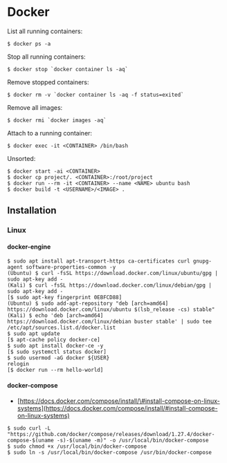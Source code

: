 # Docker

List all running containers:

```text
$ docker ps -a
```

Stop all running containers:

```text
$ docker stop `docker container ls -aq`
```

Remove stopped containers:

```text
$ docker rm -v `docker container ls -aq -f status=exited`
```

Remove all images:

```text
$ docker rmi `docker images -aq`
```

Attach to a running container:

```text
$ docker exec -it <CONTAINER> /bin/bash
```

Unsorted:

```text
$ docker start -ai <CONTAINER>
$ docker cp project/. <CONTAINER>:/root/project
$ docker run --rm -it <CONTAINER> --name <NAME> ubuntu bash
$ docker build -t <USERNAME>/<IMAGE> .
```

## Installation

### Linux

#### docker-engine

```text
$ sudo apt install apt-transport-https ca-certificates curl gnupg-agent software-properties-common -y
(Ubuntu) $ curl -fsSL https://download.docker.com/linux/ubuntu/gpg | sudo apt-key add -
(Kali) $ curl -fsSL https://download.docker.com/linux/debian/gpg | sudo apt-key add -
[$ sudo apt-key fingerprint 0EBFCD88]
(Ubuntu) $ sudo add-apt-repository "deb [arch=amd64] https://download.docker.com/linux/ubuntu $(lsb_release -cs) stable"
(Kali) $ echo 'deb [arch=amd64] https://download.docker.com/linux/debian buster stable' | sudo tee /etc/apt/sources.list.d/docker.list
$ sudo apt update
[$ apt-cache policy docker-ce]
$ sudo apt install docker-ce -y
[$ sudo systemctl status docker]
$ sudo usermod -aG docker ${USER}
relogin
[$ docker run --rm hello-world]
```

#### docker-compose

* [https://docs.docker.com/compose/install/\#install-compose-on-linux-systems](https://docs.docker.com/compose/install/#install-compose-on-linux-systems)

```text
$ sudo curl -L "https://github.com/docker/compose/releases/download/1.27.4/docker-compose-$(uname -s)-$(uname -m)" -o /usr/local/bin/docker-compose
$ sudo chmod +x /usr/local/bin/docker-compose
$ sudo ln -s /usr/local/bin/docker-compose /usr/bin/docker-compose
```

